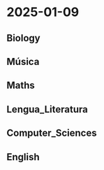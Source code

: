 # 2025-01-09 <!-- markmap: foldAll -->

## Biology

## Música

## Maths

## Lengua_Literatura

## Computer_Sciences

## English

